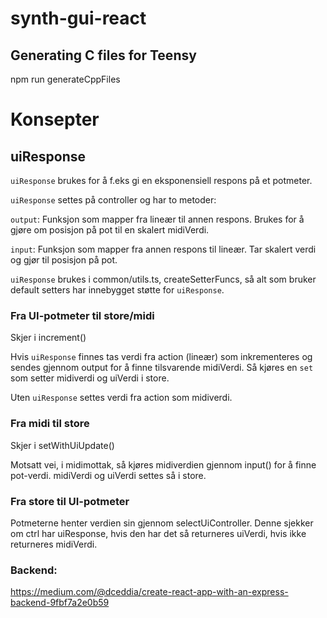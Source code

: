 # synth-gui-react

## Generating C files for Teensy

npm run generateCppFiles

# Konsepter

## uiResponse

`uiResponse` brukes for å f.eks gi en eksponensiell respons på et potmeter.

`uiResponse` settes på controller og har to metoder:

`output`: Funksjon som mapper fra lineær til annen respons. Brukes for å gjøre om posisjon på pot til en skalert midiVerdi.

`input`: Funksjon som mapper fra annen respons til lineær. Tar skalert verdi og gjør til posisjon på pot.

`uiResponse` brukes i common/utils.ts, createSetterFuncs, så alt som bruker default setters har innebygget støtte for `uiResponse`.

### Fra UI-potmeter til store/midi
Skjer i increment()

Hvis `uiResponse` finnes tas verdi fra action (lineær) som inkrementeres og sendes gjennom output for å finne tilsvarende midiVerdi.
Så kjøres en `set` som setter midiverdi og uiVerdi i store.

Uten `uiResponse` settes verdi fra action som midiverdi.

### Fra midi til store
Skjer i setWithUiUpdate()

Motsatt vei, i midimottak, så kjøres midiverdien gjennom input() for å finne pot-verdi.
midiVerdi og uiVerdi settes så i store.

### Fra store til UI-potmeter
Potmeterne henter verdien sin gjennom selectUiController.
Denne sjekker om ctrl har uiResponse, hvis den har det så returneres uiVerdi,
hvis ikke returneres midiVerdi.

### Backend:
https://medium.com/@dceddia/create-react-app-with-an-express-backend-9fbf7a2e0b59